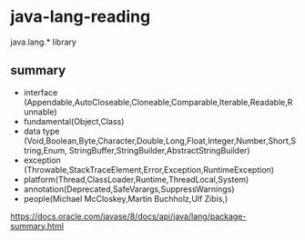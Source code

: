 # java-lang-reading
java.lang.* library

## summary

- interface (Appendable,AutoCloseable,Cloneable,Comparable,Iterable,Readable,Runnable)
- fundamental(Object,Class)
- data type (Void,Boolean,Byte,Character,Double,Long,Float,Integer,Number,Short,String,Enum,
            StringBuffer,StringBuilder,AbstractStringBuilder)
- exception (Throwable,StackTraceElement,Error,Exception,RuntimeException)
- platform(Thread,ClassLoader,Runtime,ThreadLocal,System)
- annotation(Deprecated,SafeVarargs,SuppressWarnings)
- people(Michael McCloskey,Martin Buchholz,Ulf Zibis,)

https://docs.oracle.com/javase/8/docs/api/java/lang/package-summary.html